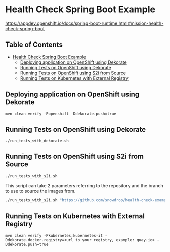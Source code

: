# Health Check Spring Boot Example

https://appdev.openshift.io/docs/spring-boot-runtime.html#mission-health-check-spring-boot

## Table of Contents

* [Health Check Spring Boot Example](#health-check-spring-boot-example)
    * [Deploying application on OpenShift using Dekorate](#deploying-application-on-openshift-using-dekorate)
    * [Running Tests on OpenShift using Dekorate](#running-tests-on-openshift-using-dekorate)
    * [Running Tests on OpenShift using S2i from Source](#running-tests-on-openshift-using-s2i-from-source)
    * [Running Tests on Kubernetes with External Registry](#running-tests-on-kubernetes-with-external-registry)


## Deploying application on OpenShift using Dekorate

```
mvn clean verify -Popenshift -Ddekorate.push=true
```

## Running Tests on OpenShift using Dekorate

```
./run_tests_with_dekorate.sh
```

## Running Tests on OpenShift using S2i from Source

```bash
./run_tests_with_s2i.sh
```

This script can take 2 parameters referring to the repository and the branch to use to source the images from.

```bash
./run_tests_with_s2i.sh "https://github.com/snowdrop/health-check-example" branch-to-test
```

## Running Tests on Kubernetes with External Registry

```
mvn clean verify -Pkubernetes,kubernetes-it -Ddekorate.docker.registry=<url to your registry, example: quay.io> -Ddekorate.push=true
```
